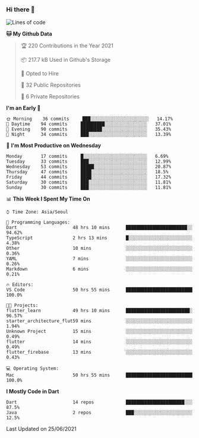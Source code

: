 ### Hi there 👋

<!--
**ska2519/ska2519** is a ✨ _special_ ✨ repository because its `README.md` (this file) appears on your GitHub profile.

Here are some ideas to get you started:

- 🔭 I’m currently working on ...
- 🌱 I’m currently learning ...
- 👯 I’m looking to collaborate on ...
- 🤔 I’m looking for help with ...
- 💬 Ask me about ...
- 📫 How to reach me: ...
- 😄 Pronouns: ...
- ⚡ Fun fact: ...
-->

<!--START_SECTION:waka-->
![Lines of code](https://img.shields.io/badge/From%20Hello%20World%20I%27ve%20Written-142248%20lines%20of%20code-blue)

**🐱 My Github Data** 

> 🏆 220 Contributions in the Year 2021
 > 
> 📦 217.7 kB Used in Github's Storage 
 > 
> 💼 Opted to Hire
 > 
> 📜 32 Public Repositories 
 > 
> 🔑 6 Private Repositories  
 > 
**I'm an Early 🐤** 

```text
🌞 Morning    36 commits     ███░░░░░░░░░░░░░░░░░░░░░░   14.17% 
🌆 Daytime    94 commits     █████████░░░░░░░░░░░░░░░░   37.01% 
🌃 Evening    90 commits     ████████░░░░░░░░░░░░░░░░░   35.43% 
🌙 Night      34 commits     ███░░░░░░░░░░░░░░░░░░░░░░   13.39%

```
📅 **I'm Most Productive on Wednesday** 

```text
Monday       17 commits     █░░░░░░░░░░░░░░░░░░░░░░░░   6.69% 
Tuesday      33 commits     ███░░░░░░░░░░░░░░░░░░░░░░   12.99% 
Wednesday    53 commits     █████░░░░░░░░░░░░░░░░░░░░   20.87% 
Thursday     47 commits     ████░░░░░░░░░░░░░░░░░░░░░   18.5% 
Friday       44 commits     ████░░░░░░░░░░░░░░░░░░░░░   17.32% 
Saturday     30 commits     ███░░░░░░░░░░░░░░░░░░░░░░   11.81% 
Sunday       30 commits     ███░░░░░░░░░░░░░░░░░░░░░░   11.81%

```


📊 **This Week I Spent My Time On** 

```text
⌚︎ Time Zone: Asia/Seoul

💬 Programming Languages: 
Dart                     48 hrs 10 mins      ███████████████████████░░   94.62% 
TypeScript               2 hrs 13 mins       █░░░░░░░░░░░░░░░░░░░░░░░░   4.38% 
Other                    10 mins             ░░░░░░░░░░░░░░░░░░░░░░░░░   0.36% 
YAML                     7 mins              ░░░░░░░░░░░░░░░░░░░░░░░░░   0.26% 
Markdown                 6 mins              ░░░░░░░░░░░░░░░░░░░░░░░░░   0.21%

🔥 Editors: 
VS Code                  50 hrs 55 mins      █████████████████████████   100.0%

🐱‍💻 Projects: 
flutter_learn            49 hrs 10 mins      ████████████████████████░   96.57% 
starter_architecture_flut59 mins             ░░░░░░░░░░░░░░░░░░░░░░░░░   1.94% 
Unknown Project          15 mins             ░░░░░░░░░░░░░░░░░░░░░░░░░   0.49% 
flutter                  14 mins             ░░░░░░░░░░░░░░░░░░░░░░░░░   0.49% 
flutter_firebase         13 mins             ░░░░░░░░░░░░░░░░░░░░░░░░░   0.43%

💻 Operating System: 
Mac                      50 hrs 55 mins      █████████████████████████   100.0%

```

**I Mostly Code in Dart** 

```text
Dart                     14 repos            ██████████████████████░░░   87.5% 
Java                     2 repos             ███░░░░░░░░░░░░░░░░░░░░░░   12.5%

```



 Last Updated on 25/06/2021
<!--END_SECTION:waka-->



